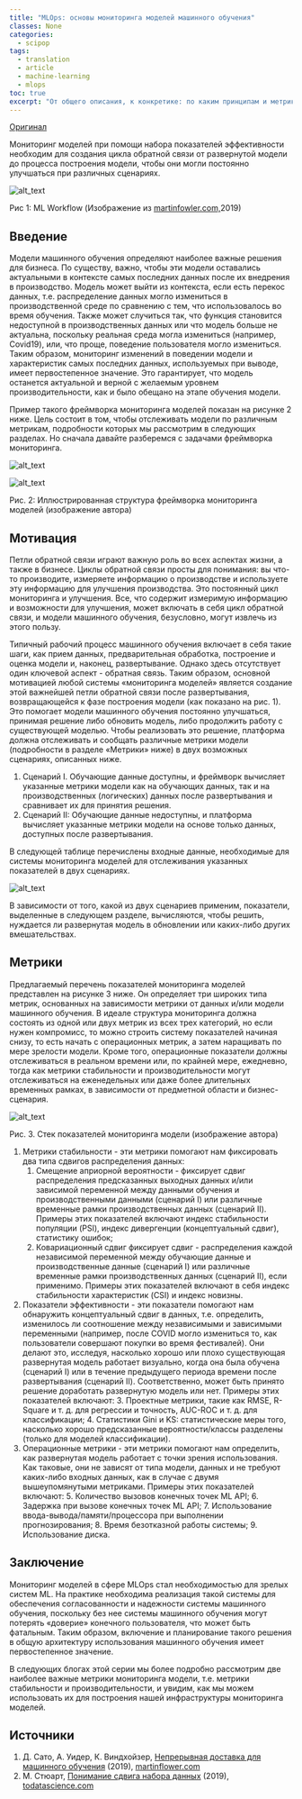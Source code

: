 ```yaml
---
title: "MLOps: основы мониторинга моделей машинного обучения"
classes: None
categories:
  - scipop
tags:
  - translation
  - article
  - machine-learning
  - mlops
toc: true
excerpt: "От общего описания, к конкретике: по каким принципам и метрикам должен быть организован мониторинг моделей машинного обучения в производственном окружении?"
---
```


[Оригинал](https://www.kdnuggets.com/2021/01/mlops-model-monitoring-101.html)

Мониторинг моделей при помощи набора показателей эффективности необходим для создания цикла обратной связи от развернутой модели до процесса построения модели, чтобы они могли постоянно улучшаться при различных сценариях.


![alt_text](/assets/images/2021-05-07/image4.jpg "image_tooltip")


Рис 1: ML Workflow (Изображение из [martinfowler.com,](https://martinfowler.com/articles/cd4ml.html)2019)


## Введение

Модели машинного обучения определяют наиболее важные решения для бизнеса. По существу, важно, чтобы эти модели оставались актуальными в контексте самых последних данных после их внедрения в производство. Модель может выйти из контекста, если есть перекос данных, т.е. распределение данных могло измениться в производственной среде по сравнению с тем, что использовалось во время обучения. Также может случиться так, что функция становится недоступной в производственных данных или что модель больше не актуальна, поскольку реальная среда могла измениться (например, Covid19), или, что проще, поведение пользователя могло измениться. Таким образом, мониторинг изменений в поведении модели и характеристик самых последних данных, используемых при выводе, имеет первостепенное значение. Это гарантирует, что модель останется актуальной и верной с желаемым уровнем производительности, как и было обещано на этапе обучения модели.

Пример такого фреймворка мониторинга моделей показан на рисунке 2 ниже. Цель состоит в том, чтобы отслеживать модели по различным метрикам, подробности которых мы рассмотрим в следующих разделах. Но сначала давайте разберемся с задачами фреймворка мониторинга.


![alt_text](/assets/images/2021-05-07/image3.png "image_tooltip")


![alt_text](/assets/images/2021-05-07/image2.jpg "image_tooltip")


Рис. 2: Иллюстрированная структура фреймворка мониторинга моделей (изображение автора)


## Мотивация

Петли обратной связи играют важную роль во всех аспектах жизни, а также в бизнесе. Циклы обратной связи просты для понимания: вы что-то производите, измеряете информацию о производстве и используете эту информацию для улучшения производства. Это постоянный цикл мониторинга и улучшения. Все, что содержит измеримую информацию и возможности для улучшения, может включать в себя цикл обратной связи, и модели машинного обучения, безусловно, могут извлечь из этого пользу.

Типичный рабочий процесс машинного обучения включает в себя такие шаги, как прием данных, предварительная обработка, построение и оценка модели и, наконец, развертывание. Однако здесь отсутствует один ключевой аспект - обратная связь. Таким образом, основной мотивацией любой системы «мониторинга моделей» является создание этой важнейшей петли обратной связи после развертывания, возвращающейся к фазе построения модели (как показано на рис. 1). Это помогает модели машинного обучения постоянно улучшаться, принимая решение либо обновить модель, либо продолжить работу с существующей моделью. Чтобы реализовать это решение, платформа должна отслеживать и сообщать различные метрики модели (подробности в разделе «Метрики» ниже) в двух возможных сценариях, описанных ниже.



1. Сценарий I. Обучающие данные доступны, и фреймворк вычисляет указанные метрики модели как на обучающих данных, так и на производственных (логических) данных после развертывания и сравнивает их для принятия решения.
2. Сценарий II: Обучающие данные недоступны, и платформа вычисляет указанные метрики модели на основе только данных, доступных после развертывания.

В следующей таблице перечислены входные данные, необходимые для системы мониторинга моделей для отслеживания указанных показателей в двух сценариях.


![alt_text](/assets/images/2021-05-07/image5.jpg "image_tooltip")


В зависимости от того, какой из двух сценариев применим, показатели, выделенные в следующем разделе, вычисляются, чтобы решить, нуждается ли развернутая модель в обновлении или каких-либо других вмешательствах.


## Метрики

Предлагаемый перечень показателей мониторинга моделей представлен на рисунке 3 ниже. Он определяет три широких типа метрик, основанных на зависимости метрики от данных и/или модели машинного обучения. В идеале структура мониторинга должна состоять из одной или двух метрик из всех трех категорий, но если нужен компромисс, то можно строить систему показателей начиная снизу, то есть начать с операционных метрик, а затем наращивать по мере зрелости модели. Кроме того, операционные показатели должны отслеживаться в реальном времени или, по крайней мере, ежедневно, тогда как метрики стабильности и производительности могут отслеживаться на еженедельных или даже более длительных временных рамках, в зависимости от предметной области и бизнес-сценария.


![alt_text](/assets/images/2021-05-07/image1.png "image_tooltip")


Рис. 3. Стек показателей мониторинга модели (изображение автора)



1. Метрики стабильности - эти метрики помогают нам фиксировать два типа сдвигов распределения данных:
    1. Смещение априорной вероятности - фиксирует сдвиг распределения предсказанных выходных данных и/или зависимой переменной между данными обучения и производственными данными (сценарий I) или различные временные рамки производственных данных (сценарий II). Примеры этих показателей включают индекс стабильности популяции (PSI), индекс дивергенции (концептуальный сдвиг), статистику ошибок;
    2. Ковариационный сдвиг фиксирует сдвиг - распределения каждой независимой переменной между обучающие данные и производственные данные (сценарий I) или различные временные рамки производственных данных (сценарий II), если применимо. Примеры этих показателей включают в себя индекс стабильности характеристик (CSI) и индекс новизны.
2. Показатели эффективности - эти показатели помогают нам обнаружить концептуальный сдвиг в данных, т.е. определить, изменилось ли соотношение между независимыми и зависимыми переменными (например, после COVID могло измениться то, как пользователи совершают покупки во время фестивалей). Они делают это, исследуя, насколько хорошо или плохо существующая развернутая модель работает визуально, когда она была обучена (сценарий I) или в течение предыдущего периода времени после развертывания (сценарий II). Соответственно, может быть принято решение доработать развернутую модель или нет. Примеры этих показателей включают:
    3. Проектные метрики, такие как RMSE, R-Square и т. д. для регрессии и точность, AUC-ROC и т. д. для классификации;
    4. Статистики Gini и KS: статистические меры того, насколько хорошо предсказанные вероятности/классы разделены (только для моделей классификации).
3. Операционные метрики - эти метрики помогают нам определить, как развернутая модель работает с точки зрения использования. Как таковые, они не зависят от типа модели, данных и не требуют каких-либо входных данных, как в случае с двумя вышеупомянутыми метриками. Примеры этих показателей включают:
    5. Количество вызовов конечных точек ML API;
    6. Задержка при вызове конечных точек ML API;
    7. Использование ввода-вывода/памяти/процессора при выполнении прогнозирования;
    8. Время безотказной работы системы;
    9. Использование диска.


## Заключение

Мониторинг моделей в сфере MLOps стал необходимостью для зрелых систем ML. На практике необходима реализация такой системы для обеспечения согласованности и надежности системы машинного обучения, поскольку без нее системы машинного обучения могут потерять «доверие» конечного пользователя, что может быть фатальным. Таким образом, включение и планирование такого решения в общую архитектуру использования машинного обучения имеет первостепенное значение.

В следующих блогах этой серии мы более подробно рассмотрим две наиболее важные метрики мониторинга модели, т.е. метрики стабильности и производительности, и увидим, как мы можем использовать их для построения нашей инфраструктуры мониторинга моделей.


## Источники



1. Д. Сато, А. Уидер, К. Виндхойзер, [Непрерывная доставка для машинного обучения](https://martinfowler.com/articles/cd4ml.html#IntroductionAndDefinition) (2019), [martinflower.com](http://martinflower.com/)
2. М. Стюарт, [Понимание сдвига набора данных](https://towardsdatascience.com/understanding-dataset-shift-f2a5a262a766) (2019), [todatascience.com](http://towardsdatascience.com/)
